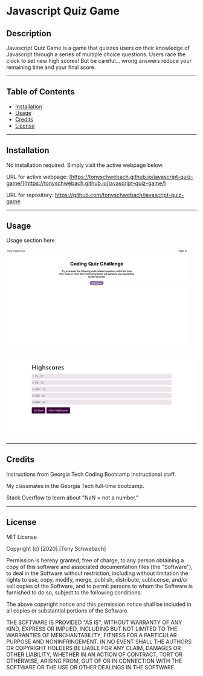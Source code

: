 # Javascript Quiz Game



## Description

Javascript Quiz Game is a game that quizzes users on their knowledge of Javascript through a series of multiple choice questions. Users race the clock to set new high scores! But be careful... wrong answers reduce your remaining time and your final score.

---

## Table of Contents

- [Installation](#installation)
- [Usage](#usage)
- [Credits](#credits)
- [License](#license)

---

## Installation

No installation required. Simply visit the active webpage below.

URL for active webpage: [https://tonyschwebach.github.io/javascript-quiz-game/](https://tonyschwebach.github.io/javascript-quiz-game/)

URL for repository: [https://github.com/tonyschwebach/javascript-quiz-game ](https://github.com/tonyschwebach/javascript-quiz-game)

---

## Usage

Usage section here

![game gif](/assets/demoGame.gif)

![high scores screenshot](/assets/highscores.PNG)

---

## Credits

Instructions from Georgia Tech Coding Bootcamp instructional staff.

My classmates in the Georgia Tech full-time bootcamp.

Stack Overflow to learn about "NaN = not a number."

---

## License

MIT License

Copyright (c) [2020] [Tony Schwebach]

Permission is hereby granted, free of charge, to any person obtaining a copy
of this software and associated documentation files (the "Software"), to deal
in the Software without restriction, including without limitation the rights
to use, copy, modify, merge, publish, distribute, sublicense, and/or sell
copies of the Software, and to permit persons to whom the Software is
furnished to do so, subject to the following conditions:

The above copyright notice and this permission notice shall be included in all
copies or substantial portions of the Software.

THE SOFTWARE IS PROVIDED "AS IS", WITHOUT WARRANTY OF ANY KIND, EXPRESS OR
IMPLIED, INCLUDING BUT NOT LIMITED TO THE WARRANTIES OF MERCHANTABILITY,
FITNESS FOR A PARTICULAR PURPOSE AND NONINFRINGEMENT. IN NO EVENT SHALL THE
AUTHORS OR COPYRIGHT HOLDERS BE LIABLE FOR ANY CLAIM, DAMAGES OR OTHER
LIABILITY, WHETHER IN AN ACTION OF CONTRACT, TORT OR OTHERWISE, ARISING FROM,
OUT OF OR IN CONNECTION WITH THE SOFTWARE OR THE USE OR OTHER DEALINGS IN THE
SOFTWARE.
